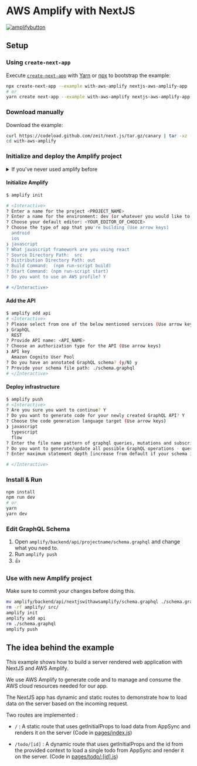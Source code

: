 # AWS Amplify with NextJS

[![amplifybutton](https://oneclick.amplifyapp.com/button.svg)](https://console.aws.amazon.com/amplify/home#/deploy?repo=https://github.com/zeit/next.js/tree/canary/examples/with-aws-amplify)

## Setup

### Using `create-next-app`

Execute [`create-next-app`](https://open.segment.com/create-next-app/) with [Yarn](https://yarnpkg.com/lang/en/docs/cli/create/) or [npx](https://github.com/zkat/npx#readme) to bootstrap the example:

```bash
npx create-next-app --example with-aws-amplify nextjs-aws-amplify-app
# or
yarn create next-app --example with-aws-amplify nextjs-aws-amplify-app
```

### Download manually

Download the example:

```bash
curl https://codeload.github.com/zeit/next.js/tar.gz/canary | tar -xz --strip=2 next.js-canary/examples/with-aws-amplify
cd with-aws-amplify
```

### Initialize and deploy the Amplify project

<details>
  <summary>If you've never used amplify before </summary>

#### Install & Configure Amplify

  1. [Sign up](https://portal.aws.amazon.com/billing/signup#/start) for an AWS account
  2. Install the AWS Amplify cli: 
  ```sh
npm install -g @aws-amplify/cli
  ```
  3. Configure the Amplify cli
  ```sh
amplify configure
  ```
  [Read More](https://aws-amplify.github.io/docs/cli-toolchain/quickstart?sdk=js)
</details>

#### Initialize Amplify

```bash
$ amplify init

# <Interactive>
? Enter a name for the project <PROJECT_NAME>
? Enter a name for the environment: dev (or whatever you would like to call this env)
? Choose your default editor: <YOUR_EDITOR_OF_CHOICE>
? Choose the type of app that you're building (Use arrow keys)
  android 
  ios 
❯ javascript 
? What javascript framework are you using react
? Source Directory Path:  src
? Distribution Directory Path: out
? Build Command:  (npm run-script build)
? Start Command: (npm run-script start)
? Do you want to use an AWS profile? Y

# </Interactive>
```

#### Add the API

```sh
$ amplify add api
# <Interactive>
? Please select from one of the below mentioned services (Use arrow keys)
❯ GraphQL 
  REST 
? Provide API name: <API_NAME>
? Choose an authorization type for the API (Use arrow keys)
❯ API key 
  Amazon Cognito User Pool
? Do you have an annotated GraphQL schema? (y/N) y
? Provide your schema file path: ./schema.graphql
# </Interactive>
```

#### Deploy infrastructure

```sh
$ amplify push
# <Interactive>
? Are you sure you want to continue? Y
? Do you want to generate code for your newly created GraphQL API? Y
? Choose the code generation language target (Use arrow keys)
❯ javascript 
  typescript 
  flow
? Enter the file name pattern of graphql queries, mutations and subscriptions (src/graphql/**/*.js) 
? Do you want to generate/update all possible GraphQL operations - queries, mutations and subscriptions (Y/n) Y
? Enter maximum statement depth [increase from default if your schema is deeply nested] (2) 

# </Interactive>
```

### Install & Run

```bash
npm install
npm run dev
# or
yarn
yarn dev
```

### Edit GraphQL Schema

1. Open `amplify/backend/api/projectname/schema.graphql` and change what you need to.
2. Run `amplify push`
3. 👍 

### Use with new Amplify project

Make sure to commit your changes before doing this.

```sh
mv amplify/backend/api/nextjswithawsamplify/schema.graphql ./schema.graphql
rm -rf amplify/ src/
amplify init 
amplify add api 
rm ./schema.graphql
amplify push
```

## The idea behind the example

This example shows how to build a server rendered web application with NextJS and AWS Amplify.

We use AWS Amplify to generate code and to manage and consume the AWS cloud resources needed for our app.

The NextJS app has dynamic and static routes to demonstrate how to load data on the server based on the incoming request.

Two routes are implemented : 

- `/` : A static route that uses getInitialProps to load data from AppSync and renders it on the server (Code in [pages/index.js](/pages/index.js))

- `/todo/[id]` : A dynamic route that uses getInitialProps and the id from the provided context to load a single todo from AppSync and render it on the server. (Code in [pages/todo/:[id].js](/pages/todo/[id].js))


